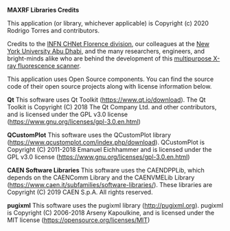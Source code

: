 ﻿**MAXRF Libraries Credits**

This application (or library, whichever applicable) is Copyright (c) 2020 Rodrigo Torres and contributors.

Credits to the [INFN CHNet Florence division](http://chnet.infn.it/en/who-we-are-2/florence-division/), our colleagues at the [New York University Abu Dhabi](https://nyuad.nyu.edu/en/), and the many researchers, engineers, and bright-minds alike who are behind the development of this [multipurpose X-ray fluorescence scanner](https://doi.org/10.1007/s12210-018-0756-x).

This application uses Open Source components. You can find the source code of their open source projects along with license information below.

**Qt**
This software uses Qt Toolkit (https://www.qt.io/download). The Qt Toolkit is Copyright (C) 2018 The Qt Company Ltd. and other contributors, and is licensed under the GPL v3.0 license (https://www.gnu.org/licenses/gpl-3.0.en.html)

**QCustomPlot**
This software uses the QCustomPlot library (https://www.qcustomplot.com/index.php/download). QCustomPlot is Copyright (C) 2011-2018 Emanuel Eichhammer and is licensed under the GPL v3.0 license (https://www.gnu.org/licenses/gpl-3.0.en.html)

**CAEN Software Libraries**
This software uses the CAENDPPLib, which depends on the CAENComm Library and the CAENVMELib Library (https://www.caen.it/subfamilies/software-libraries/). These libraries are Copyright (C) 2019 CAEN S.p.A. All rights reserved.

**pugixml**
This software uses the pugixml library (http://pugixml.org). pugixml is Copyright (C) 2006-2018 Arseny Kapoulkine, and is licensed under the MIT license (https://opensource.org/licenses/MIT)
